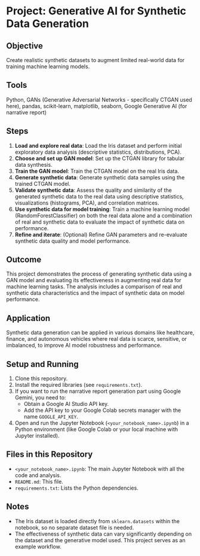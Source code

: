 # Project: Generative AI for Synthetic Data Generation

## Objective
Create realistic synthetic datasets to augment limited real-world data for training machine learning models.

## Tools
Python, GANs (Generative Adversarial Networks - specifically CTGAN used here), pandas, scikit-learn, matplotlib, seaborn, Google Generative AI (for narrative report)

## Steps
1.  **Load and explore real data**: Load the Iris dataset and perform initial exploratory data analysis (descriptive statistics, distributions, PCA).
2.  **Choose and set up GAN model**: Set up the CTGAN library for tabular data synthesis.
3.  **Train the GAN model**: Train the CTGAN model on the real Iris data.
4.  **Generate synthetic data**: Generate synthetic data samples using the trained CTGAN model.
5.  **Validate synthetic data**: Assess the quality and similarity of the generated synthetic data to the real data using descriptive statistics, visualizations (histograms, PCA), and correlation matrices.
6.  **Use synthetic data for model training**: Train a machine learning model (RandomForestClassifier) on both the real data alone and a combination of real and synthetic data to evaluate the impact of synthetic data on performance.
7.  **Refine and iterate**: (Optional) Refine GAN parameters and re-evaluate synthetic data quality and model performance.

## Outcome
This project demonstrates the process of generating synthetic data using a GAN model and evaluating its effectiveness in augmenting real data for machine learning tasks. The analysis includes a comparison of real and synthetic data characteristics and the impact of synthetic data on model performance.

## Application
Synthetic data generation can be applied in various domains like healthcare, finance, and autonomous vehicles where real data is scarce, sensitive, or imbalanced, to improve AI model robustness and performance.

## Setup and Running
1.  Clone this repository.
2.  Install the required libraries (see `requirements.txt`).
3.  If you want to run the narrative report generation part using Google Gemini, you need to:
    *   Obtain a Google AI Studio API key.
    *   Add the API key to your Google Colab secrets manager with the name `GOOGLE_API_KEY`.
4.  Open and run the Jupyter Notebook (`<your_notebook_name>.ipynb`) in a Python environment (like Google Colab or your local machine with Jupyter installed).

## Files in this Repository
*   `<your_notebook_name>.ipynb`: The main Jupyter Notebook with all the code and analysis.
*   `README.md`: This file.
*   `requirements.txt`: Lists the Python dependencies.

## Notes
*   The Iris dataset is loaded directly from `sklearn.datasets` within the notebook, so no separate dataset file is needed.
*   The effectiveness of synthetic data can vary significantly depending on the dataset and the generative model used. This project serves as an example workflow.
